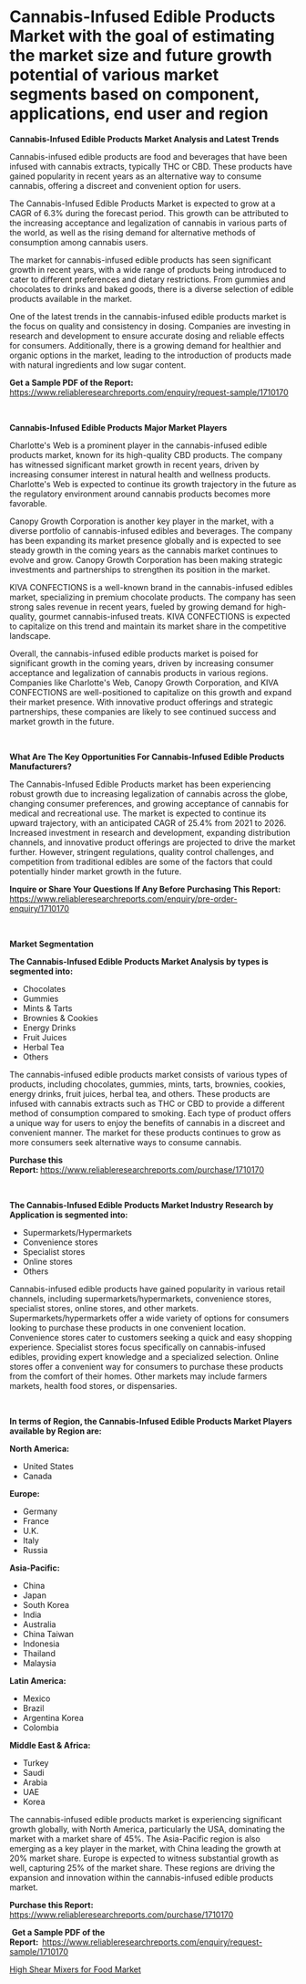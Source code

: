 <p><h1>Cannabis-Infused Edible Products Market with the goal of estimating the market size and future growth potential of various market segments based on component, applications, end user and region</h1></p><p><strong>Cannabis-Infused Edible Products Market Analysis and Latest Trends</strong></p>
<p><p>Cannabis-infused edible products are food and beverages that have been infused with cannabis extracts, typically THC or CBD. These products have gained popularity in recent years as an alternative way to consume cannabis, offering a discreet and convenient option for users.</p><p>The Cannabis-Infused Edible Products Market is expected to grow at a CAGR of 6.3% during the forecast period. This growth can be attributed to the increasing acceptance and legalization of cannabis in various parts of the world, as well as the rising demand for alternative methods of consumption among cannabis users.</p><p>The market for cannabis-infused edible products has seen significant growth in recent years, with a wide range of products being introduced to cater to different preferences and dietary restrictions. From gummies and chocolates to drinks and baked goods, there is a diverse selection of edible products available in the market.</p><p>One of the latest trends in the cannabis-infused edible products market is the focus on quality and consistency in dosing. Companies are investing in research and development to ensure accurate dosing and reliable effects for consumers. Additionally, there is a growing demand for healthier and organic options in the market, leading to the introduction of products made with natural ingredients and low sugar content.</p></p>
<p><strong>Get a Sample PDF of the Report:&nbsp;</strong> <a href="https://www.reliableresearchreports.com/enquiry/request-sample/1710170">https://www.reliableresearchreports.com/enquiry/request-sample/1710170</a></p>
<p>&nbsp;</p>
<p><strong>Cannabis-Infused Edible Products Major Market Players</strong></p>
<p><p>Charlotte's Web is a prominent player in the cannabis-infused edible products market, known for its high-quality CBD products. The company has witnessed significant market growth in recent years, driven by increasing consumer interest in natural health and wellness products. Charlotte's Web is expected to continue its growth trajectory in the future as the regulatory environment around cannabis products becomes more favorable.</p><p>Canopy Growth Corporation is another key player in the market, with a diverse portfolio of cannabis-infused edibles and beverages. The company has been expanding its market presence globally and is expected to see steady growth in the coming years as the cannabis market continues to evolve and grow. Canopy Growth Corporation has been making strategic investments and partnerships to strengthen its position in the market.</p><p>KIVA CONFECTIONS is a well-known brand in the cannabis-infused edibles market, specializing in premium chocolate products. The company has seen strong sales revenue in recent years, fueled by growing demand for high-quality, gourmet cannabis-infused treats. KIVA CONFECTIONS is expected to capitalize on this trend and maintain its market share in the competitive landscape.</p><p>Overall, the cannabis-infused edible products market is poised for significant growth in the coming years, driven by increasing consumer acceptance and legalization of cannabis products in various regions. Companies like Charlotte's Web, Canopy Growth Corporation, and KIVA CONFECTIONS are well-positioned to capitalize on this growth and expand their market presence. With innovative product offerings and strategic partnerships, these companies are likely to see continued success and market growth in the future.</p></p>
<p>&nbsp;</p>
<p><strong>What Are The Key Opportunities For Cannabis-Infused Edible Products Manufacturers?</strong></p>
<p><p>The Cannabis-Infused Edible Products market has been experiencing robust growth due to increasing legalization of cannabis across the globe, changing consumer preferences, and growing acceptance of cannabis for medical and recreational use. The market is expected to continue its upward trajectory, with an anticipated CAGR of 25.4% from 2021 to 2026. Increased investment in research and development, expanding distribution channels, and innovative product offerings are projected to drive the market further. However, stringent regulations, quality control challenges, and competition from traditional edibles are some of the factors that could potentially hinder market growth in the future.</p></p>
<p><strong>Inquire or Share Your Questions If Any Before Purchasing This Report:</strong> <a href="https://www.reliableresearchreports.com/enquiry/pre-order-enquiry/1710170">https://www.reliableresearchreports.com/enquiry/pre-order-enquiry/1710170</a></p>
<p>&nbsp;</p>
<p><strong>Market Segmentation</strong></p>
<p><strong>The Cannabis-Infused Edible Products Market Analysis by types is segmented into:</strong></p>
<p><ul><li>Chocolates</li><li>Gummies</li><li>Mints & Tarts</li><li>Brownies & Cookies</li><li>Energy Drinks</li><li>Fruit Juices</li><li>Herbal Tea</li><li>Others</li></ul></p>
<p><p>The cannabis-infused edible products market consists of various types of products, including chocolates, gummies, mints, tarts, brownies, cookies, energy drinks, fruit juices, herbal tea, and others. These products are infused with cannabis extracts such as THC or CBD to provide a different method of consumption compared to smoking. Each type of product offers a unique way for users to enjoy the benefits of cannabis in a discreet and convenient manner. The market for these products continues to grow as more consumers seek alternative ways to consume cannabis.</p></p>
<p><strong>Purchase this Report:&nbsp;</strong><a href="https://www.reliableresearchreports.com/purchase/1710170">https://www.reliableresearchreports.com/purchase/1710170</a></p>
<p>&nbsp;</p>
<p><strong>The Cannabis-Infused Edible Products Market Industry Research by Application is segmented into:</strong></p>
<p><ul><li>Supermarkets/Hypermarkets</li><li>Convenience stores</li><li>Specialist stores</li><li>Online stores</li><li>Others</li></ul></p>
<p><p>Cannabis-infused edible products have gained popularity in various retail channels, including supermarkets/hypermarkets, convenience stores, specialist stores, online stores, and other markets. Supermarkets/hypermarkets offer a wide variety of options for consumers looking to purchase these products in one convenient location. Convenience stores cater to customers seeking a quick and easy shopping experience. Specialist stores focus specifically on cannabis-infused edibles, providing expert knowledge and a specialized selection. Online stores offer a convenient way for consumers to purchase these products from the comfort of their homes. Other markets may include farmers markets, health food stores, or dispensaries.</p></p>
<p>&nbsp;</p>
<p><strong>In terms of Region, the Cannabis-Infused Edible Products Market Players available by Region are:</strong></p>
<p>
    <p> <strong> North America: </strong>
        <ul>
            <li>United States</li>
            <li>Canada</li>
        </ul>
        </p> 
    <p> <strong> Europe: </strong>
        <ul>
            <li>Germany</li>
            <li>France</li>
            <li>U.K.</li>
            <li>Italy</li>
            <li>Russia</li>
        </ul>
        </p> 
    <p> <strong> Asia-Pacific: </strong>
        <ul>
            <li>China</li>
            <li>Japan</li>
            <li>South Korea</li>
            <li>India</li>
            <li>Australia</li>
            <li>China Taiwan</li>
            <li>Indonesia</li>
            <li>Thailand</li>
            <li>Malaysia</li>
        </ul>
        </p> 
    <p> <strong> Latin America: </strong>
        <ul>
            <li>Mexico</li>
            <li>Brazil</li>
            <li>Argentina Korea</li>
            <li>Colombia</li>
        </ul>
        </p> 
    <p> <strong> Middle East & Africa: </strong>
        <ul>
            <li>Turkey</li>
            <li>Saudi</li>
            <li>Arabia</li>
            <li>UAE</li>
            <li>Korea</li>
        </ul>
    </p>
    </p>
<p><p>The cannabis-infused edible products market is experiencing significant growth globally, with North America, particularly the USA, dominating the market with a market share of 45%. The Asia-Pacific region is also emerging as a key player in the market, with China leading the growth at 20% market share. Europe is expected to witness substantial growth as well, capturing 25% of the market share. These regions are driving the expansion and innovation within the cannabis-infused edible products market.</p></p>
<p><strong>Purchase this Report: </strong><a href="https://www.reliableresearchreports.com/purchase/1710170">https://www.reliableresearchreports.com/purchase/1710170</a></p>
<p>&nbsp;<strong>Get a Sample PDF of the Report:&nbsp;&nbsp;</strong><a href="https://www.reliableresearchreports.com/enquiry/request-sample/1710170">https://www.reliableresearchreports.com/enquiry/request-sample/1710170</a></p>
<p><strong></strong></p>
<p><p><a href="https://github.com/biheemgalvinlouises6hokrh3h/Market-Research-Report-List-1/blob/main/high-shear-mixers-for-food-market.md">High Shear Mixers for Food Market</a></p></p>